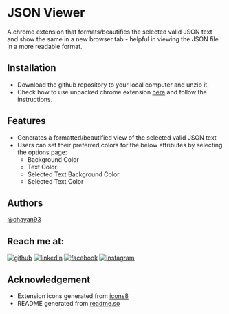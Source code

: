 # JSON Viewer
A chrome extension that formats/beautifies the selected valid JSON text and show the same in a new browser tab - helpful in viewing the JSON file in a more readable format.

## Installation
- Download the github repository to your local computer and unzip it.
- Check how to use unpacked chrome extension [here](https://developer.chrome.com/docs/extensions/mv3/getstarted/development-basics/#:~:text=To%20load%20an%20unpacked%20extension,the%20bottom%20of%20the%20menu) and follow the instructions.

## Features
- Generates a formatted/beautified view of the selected valid JSON text
- Users can set their preferred colors for the below attributes by selecting the options page:
    - Background Color
    - Text Color
    - Selected Text Background Color
    - Selected Text Color

## Authors
[@chayan93](https://www.github.com/chayan93)

## Reach me at:
[![github](https://img.shields.io/badge/github-black?style=for-the-badge&logo=github&logoColor=white)](https://www.github.com/chayan93/)
[![linkedin](https://img.shields.io/badge/linkedin-0A66C2?style=for-the-badge&logo=linkedin&logoColor=white)](https://www.linkedin.com/in/chayan93/)
[![facebook](https://img.shields.io/badge/facebook-black?style=for-the-badge&logo=facebook&logoColor=white)](https://www.facebook.com/chayan93/)
[![instagram](https://img.shields.io/badge/instagram-0A66C2?style=for-the-badge&logo=instagram&logoColor=white)](https://www.instagram.com/chayan_93/)

## Acknowledgement
- Extension icons generated from [icons8](https://icons8.com/icons/set/curly-brackets)
- README generated from [readme.so](https://readme.so/editor)